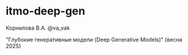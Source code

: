 # itmo-deep-gen
Корнилова В.А. @va_vak

"Глубокие генеративные модели (Deep Generative Models)" (весна 2025)
